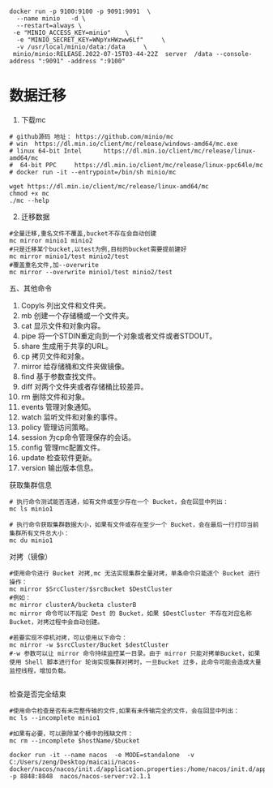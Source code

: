 ```shell

docker run -p 9100:9100 -p 9091:9091  \
  --name minio   -d \
  --restart=always \
 -e "MINIO_ACCESS_KEY=minio"    \
  -e "MINIO_SECRET_KEY=WNpYxHWzww6Lf"     \
  -v /usr/local/minio/data:/data     \
 minio/minio:RELEASE.2022-07-15T03-44-22Z  server  /data --console-address ":9091" -address ":9100"

```

# 数据迁移

1. 下载mc

```shell
# github源码 地址： https://github.com/minio/mc
# win  https://dl.min.io/client/mc/release/windows-amd64/mc.exe
# linux 64-bit Intel	  https://dl.min.io/client/mc/release/linux-amd64/mc
#  64-bit PPC	  https://dl.min.io/client/mc/release/linux-ppc64le/mc
# docker run -it --entrypoint=/bin/sh minio/mc

wget https://dl.min.io/client/mc/release/linux-amd64/mc
chmod +x mc
./mc --help
```


2. 迁移数据

```shell
#全量迁移,重名文件不覆盖,bucket不存在会自动创建
mc mirror minio1 minio2
#只是迁移某个bucket,以test为例,目标的bucket需要提前建好
mc mirror minio1/test minio2/test
#覆盖重名文件,加--overwrite
mc mirror --overwrite minio1/test minio2/test

```
五、其他命令

1. Copyls 列出文件和文件夹。
2. mb 创建一个存储桶或一个文件夹。
3. cat 显示文件和对象内容。
4. pipe 将一个STDIN重定向到一个对象或者文件或者STDOUT。
5. share 生成用于共享的URL。
6. cp 拷贝文件和对象。
7. mirror 给存储桶和文件夹做镜像。
8. find 基于参数查找文件。
9. diff 对两个文件夹或者存储桶比较差异。
10. rm 删除文件和对象。
11. events 管理对象通知。
12. watch 监听文件和对象的事件。
13. policy 管理访问策略。
14. session 为cp命令管理保存的会话。
15. config 管理mc配置文件。
16. update 检查软件更新。
17. version 输出版本信息。

获取集群信息
```shell
# 执行命令测试能否连通，如有文件或至少存在一个 Bucket，会在回显中列出：
mc ls minio1
```
```shell
# 执行命令获取集群数据大小，如果有文件或存在至少一个 Bucket，会在最后一行打印当前集群所有文件总大小：
mc du minio1
```
对拷（镜像）

```shell
#使用命令进行 Bucket 对拷,mc 无法实现集群全量对拷，单条命令只能逐个 Bucket 进行操作：
mc mirror $SrcCluster/$srcBucket $DestCluster
#例如：
mc mirror clusterA/bucketa clusterB
mc mirror 命令可以不指定 Dest 的 Bucket，如果 $DestCluster 不存在对应名称 Bucket，对拷过程中会自动创建。

#若要实现不停机对拷，可以使用以下命令：
mc mirror -w $srcCluster/Bucket $destCluster
#-w 参数可以让 mirror 命令持续监控某一目录。由于 mirror 只能对拷单Bucket，如果使用 Shell 脚本进行for 轮询实现集群对拷时，一旦Bucket 过多，此命令可能会造成大量监控线程，增加负载。


```
检查是否完全结束


```shell
#使用命令检查是否有未完整传输的文件,如果有未传输完全的文件，会在回显中列出：
mc ls --incomplete minio1

#如果有必要，可以删除某个桶中的残缺文件：
mc rm --incomplete $hostName/$bucket
```




```shell
docker run -it --name nacos  -e MODE=standalone  -v C:/Users/zeng/Desktop/maicaii/nacos-docker/nacos/nacos/init.d/application.properties:/home/nacos/init.d/application.properties   -p 8848:8848  nacos/nacos-server:v2.1.1
```

